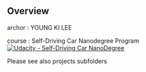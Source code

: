 
Overview
---

archor : YOUNG KI LEE

course : Self-Driving Car Nanodegree Program [![Udacity - Self-Driving Car NanoDegree](https://s3.amazonaws.com/udacity-sdc/github/shield-carnd.svg)](http://www.udacity.com/drive)



Please see also projects subfolders
